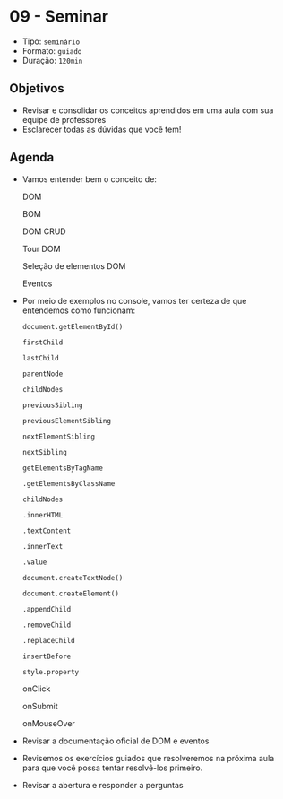 # 09 - Seminar

* Tipo: `seminário`
* Formato: `guiado`
* Duração: `120min`

## Objetivos

* Revisar e consolidar os conceitos aprendidos em uma aula com sua equipe de professores
* Esclarecer todas as dúvidas que você tem!

## Agenda

* Vamos entender bem o conceito de:

  DOM

  BOM

  DOM CRUD

  Tour DOM

  Seleção de elementos DOM

  Eventos

* Por meio de exemplos no console, vamos ter certeza de que entendemos como funcionam:

  `document.getElementById()`

  `firstChild`

  `lastChild`

  `parentNode`

  `childNodes`

  `previousSibling`

  `previousElementSibling`

  `nextElementSibling`

  `nextSibling`

  `getElementsByTagName`

  `.getElementsByClassName`

  `childNodes`

  `.innerHTML`

  `.textContent`

  `.innerText`

  `.value`

  `document.createTextNode()`

  `document.createElement()`

  `.appendChild`

  `.removeChild`

  `.replaceChild`

  `insertBefore`

  `style.property`

  onClick

  onSubmit

  onMouseOver

* Revisar a documentação oficial de DOM e eventos
* Revisemos os exercícios guiados que resolveremos na próxima aula para que você possa tentar resolvê-los primeiro.
* Revisar a abertura e responder a perguntas

